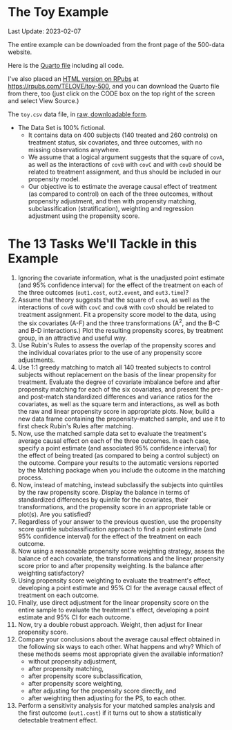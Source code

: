 # The Toy Example 

Last Update: 2023-02-07

The entire example can be downloaded from the front page of the 500-data website.

Here is the [Quarto file](https://github.com/THOMASELOVE/500-data/blob/master/toy/toy_analysis.qmd) including all code.

I've also placed an [HTML version on RPubs](https://rpubs.com/TELOVE/toy-500) at https://rpubs.com/TELOVE/toy-500, and you can download the Quarto file from there, too (just click on the CODE box on the top right of the screen and select View Source.)

The `toy.csv` data file, in [raw, downloadable form](https://raw.githubusercontent.com/THOMASELOVE/500-data/master/toy/data/toy.csv).

- The Data Set is 100% fictional.
    - It contains data on 400 subjects (140 treated and 260 controls) on treatment status, six covariates, and three outcomes, with no missing observations anywhere.
    - We assume that a logical argument suggests that the square of `covA`, as well as the interactions of `covB` with `covC` and with `covD` should be related to treatment assignment, and thus should be included in our propensity model.
    - Our objective is to estimate the average causal effect of treatment (as compared to control) on each of the three outcomes, without propensity adjustment, and then with propensity matching, subclassification (stratification), weighting and regression adjustment using the propensity score.
    
# The 13 Tasks We'll Tackle in this Example

1.  Ignoring the covariate information, what is the unadjusted point estimate (and 95% confidence interval) for the effect of the     treatment on each of the three outcomes (`out1.cost`, `out2.event`, and `out3.time`)?
2.  Assume that theory suggests that the square of `covA`, as well as the interactions of `covB` with `covC` and `covB` with `covD` should be related to treatment assignment. Fit a propensity score model to the data, using the six covariates (A-F) and the three     transformations (A<sup>2</sup>, and the B-C and B-D interactions.) Plot the resulting propensity scores, by treatment group, in an     attractive and useful way. 
3.  Use Rubin's Rules to assess the overlap of the propensity scores and the individual covariates prior to the use of any propensity score adjustments.
4.  Use 1:1 greedy matching to match all 140 treated subjects to control subjects without replacement on the basis of the linear propensity for treatment. Evaluate the degree of covariate imbalance before and after propensity matching for each of the six covariates, and present the pre- and post-match standardized differences and variance ratios for the covariates, as well as the square term and interactions, as well as both the raw and linear propensity score in appropriate plots. Now, build a new data frame containing the propensity-matched sample, and use it to first check Rubin's Rules after matching.
5.  Now, use the matched sample data set to evaluate the treatment's average causal effect on each of the three outcomes. In each case, specify a point estimate (and associated 95% confidence interval) for the effect of being treated (as compared to being a control     subject) on the outcome. Compare your results to the automatic versions reported by the Matching package when you include the     outcome in the matching process.
6.  Now, instead of matching, instead subclassify the subjects into quintiles by the raw propensity score. Display the balance in terms of standardized differences by quintile for the covariates, their transformations, and the propensity score in an appropriate table or plot(s). Are you satisfied?
7.  Regardless of your answer to the previous question, use the propensity score quintile subclassification approach to find a point estimate (and 95% confidence interval) for the effect of the treatment on each outcome.
8.  Now using a reasonable propensity score weighting strategy, assess the balance of each covariate, the transformations and the linear propensity score prior to and after propensity weighting. Is the balance after weighting satisfactory?
9.  Using propensity score weighting to evaluate the treatment's effect, developing a point estimate and 95% CI for the average causal effect of treatment on each outcome.
10. Finally, use direct adjustment for the linear propensity score on the entire sample to evaluate the treatment's effect, developing a point estimate and 95% CI for each outcome.
11. Now, try a double robust approach. Weight, then adjust for linear propensity score.
12. Compare your conclusions about the average causal effect obtained in the following six ways to each other. What happens and why? Which of these methods seems most appropriate given the available information?
    - without propensity adjustment,
    - after propensity matching,
    - after propensity score subclassification,
    - after propensity score weighting,
    - after adjusting for the propensity score directly, and
    - after weighting then adjusting for the PS, to each other.
13. Perform a sensitivity analysis for your matched samples analysis and the first outcome (`out1.cost`) if it turns out to show a statistically detectable treatment effect.

